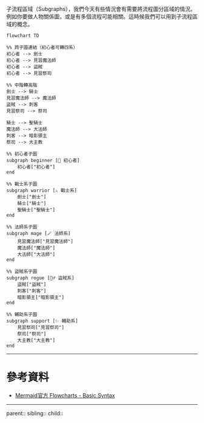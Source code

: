 子流程區域（Subgraphs），我們今天有些情況會有需要將流程圖分區域的情況。例如你要做人物關係圖，或是有多個流程可能相關。這時候我們可以用到子流程區域的概念。

```mermaid
flowchart TD

%% 跨子圖連結（初心者可轉四系）
初心者 --> 劍士
初心者 --> 見習魔法師
初心者 --> 盜賊
初心者 --> 見習祭司

%% 中階轉高階
劍士 --> 騎士
見習魔法師 --> 魔法師
盜賊 --> 刺客
見習祭司 --> 祭司

騎士 --> 聖騎士
魔法師 --> 大法師
刺客 --> 暗影領主
祭司 --> 大主教

%% 初心者子圖
subgraph beginner [👶 初心者]
    初心者["初心者"]
end

%% 戰士系子圖
subgraph warrior [⚔️ 戰士系]
    劍士["劍士"]
    騎士["騎士"]
    聖騎士["聖騎士"]
end

%% 法師系子圖
subgraph mage [🪄 法師系]
    見習魔法師["見習魔法師"]
    魔法師["魔法師"]
    大法師["大法師"]
end

%% 盜賊系子圖
subgraph rogue [🕵️‍♂️ 盜賊系]
    盜賊["盜賊"]
    刺客["刺客"]
    暗影領主["暗影領主"]
end

%% 輔助系子圖
subgraph support [✨ 輔助系]
    見習祭司["見習祭司"]
    祭司["祭司"]
    大主教["大主教"]
end

```
- - -
# 參考資料
- [Mermaid官方 Flowcharts - Basic Syntax](https://mermaid.js.org/syntax/flowchart.html#tagged-process-tagged-rectangle)
- - -
parent::
sibling::
child::